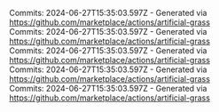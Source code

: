Commits: 2024-06-27T15:35:03.597Z - Generated via https://github.com/marketplace/actions/artificial-grass
<br>
Commits: 2024-06-27T15:35:03.597Z - Generated via https://github.com/marketplace/actions/artificial-grass
<br>
Commits: 2024-06-27T15:35:03.597Z - Generated via https://github.com/marketplace/actions/artificial-grass
<br>
Commits: 2024-06-27T15:35:03.597Z - Generated via https://github.com/marketplace/actions/artificial-grass
<br>
Commits: 2024-06-27T15:35:03.597Z - Generated via https://github.com/marketplace/actions/artificial-grass
<br>
